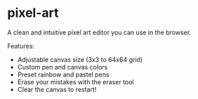# pixel-art
A clean and intuitive pixel art editor you can use in the browser.

Features:
- Adjustable canvas size (3x3 to 64x64 grid)
- Custom pen and canvas colors
- Preset rainbow and pastel pens
- Erase your mistakes with the eraser tool
- Clear the canvas to restart!
